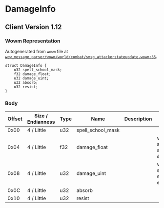 # DamageInfo

## Client Version 1.12

### Wowm Representation

Autogenerated from `wowm` file at [`wow_message_parser/wowm/world/combat/smsg_attackerstateupdate.wowm:35`](https://github.com/gtker/wow_messages/tree/main/wow_message_parser/wowm/world/combat/smsg_attackerstateupdate.wowm#L35).
```rust,ignore
struct DamageInfo {
    u32 spell_school_mask;
    f32 damage_float;
    u32 damage_uint;
    u32 absorb;
    u32 resist;
}
```
### Body

| Offset | Size / Endianness | Type | Name | Description | Comment |
| ------ | ----------------- | ---- | ---- | ----------- | ------- |
| 0x00 | 4 / Little | u32 | spell_school_mask |  |  |
| 0x04 | 4 / Little | f32 | damage_float |  | vmangos sends the same data in `damage_uint`. |
| 0x08 | 4 / Little | u32 | damage_uint |  | vmangos sends the same data in `damage_float`. |
| 0x0C | 4 / Little | u32 | absorb |  |  |
| 0x10 | 4 / Little | u32 | resist |  |  |

